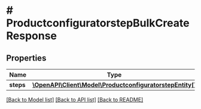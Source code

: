 # # ProductconfiguratorstepBulkCreateResponse


## Properties 


Name | Type | Description | Notes
------------ | ------------- | ------------- | -------------
**steps**| [**\OpenAPI\Client\Model\ProductconfiguratorstepEntity[]**](ProductconfiguratorstepEntity.md) |   | [optional]


[[Back to Model list]](../../README.md#models) [[Back to API list]](../../README.md#endpoints) [[Back to README]](../../README.md)


